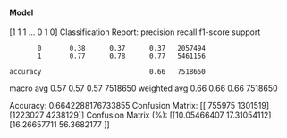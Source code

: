 #### Model
[1 1 1 ... 0 1 0]
Classification Report:
              precision    recall  f1-score   support

           0       0.38      0.37      0.37   2057494
           1       0.77      0.78      0.77   5461156

    accuracy                           0.66   7518650
   macro avg       0.57      0.57      0.57   7518650
weighted avg       0.66      0.66      0.66   7518650

Accuracy: 0.6642288176733855
Confusion Matrix:
[[ 755975 1301519]
 [1223027 4238129]]
Confusion Matrix (%):
[[10.05466407 17.31054112]
 [16.26657711 56.3682177 ]]
